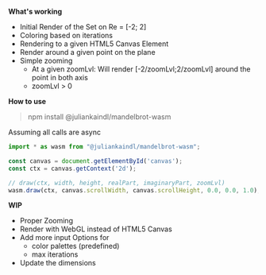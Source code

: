 __What's working__
- Initial Render of the Set on Re = [-2; 2]
- Coloring based on iterations
- Rendering to a given HTML5 Canvas Element
- Render around a given point on the plane
- Simple zooming
   - At a given zoomLvl: Will render [-2/zoomLvl;2/zoomLvl] around the point in both axis
   - zoomLvl > 0

__How to use__

> npm install @juliankaindl/mandelbrot-wasm

Assuming all calls are async
```js
import * as wasm from "@juliankaindl/mandelbrot-wasm";

const canvas = document.getElementById('canvas');
const ctx = canvas.getContext('2d');

// draw(ctx, width, height, realPart, imaginaryPart, zoomLvl)
wasm.draw(ctx, canvas.scrollWidth, canvas.scrollHeight, 0.0, 0.0, 1.0);
```

__WIP__
- Proper Zooming
- Render with WebGL instead of HTML5 Canvas
- Add more input Options for
   - color palettes (predefined)
   - max iterations
- Update the dimensions